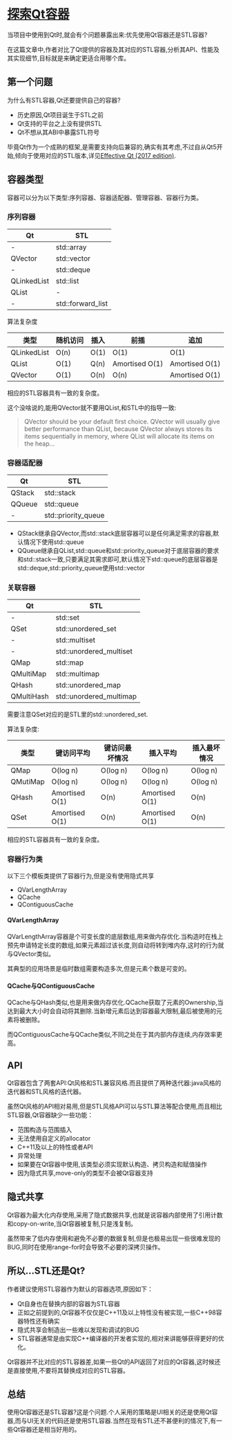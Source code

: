 # [探索Qt容器](https://www.cleanqt.io/blog/exploring-qt-containers)

当项目中使用到Qt时,就会有个问题暴露出来:优先使用Qt容器还是STL容器?

在这篇文章中,作者对比了Qt提供的容器及其对应的STL容器,分析其API、性能及其实现细节,目标就是来确定更适合用哪个库。

## 第一个问题

为什么有STL容器,Qt还要提供自己的容器?

- 历史原因,Qt项目诞生于STL之前
- Qt支持的平台之上没有提供STL
- Qt不想从其ABI中暴露STL符号

毕竟Qt作为一个成熟的框架,是需要支持向后兼容的,确实有其考虑,不过自从Qt5开始,倾向于使用对应的STL版本,详见[Effective Qt (2017 edition)](https://www.youtube.com/watch?v=uZ68dX1-sVc).

## 容器类型

容器可以分为以下类型:序列容器、容器适配器、管理容器、容器行为类。

### 序列容器

| Qt | STL |
|--- | --- |
| - | std::array |
| QVector | std::vector |
| - | std::deque |
| QLinkedList | std::list |
| QList | - |
| - | std::forward_list |

算法复杂度

| 类型 | 随机访问 | 插入 | 前插 |追加 |
| --- | ---- | ---- | --- | --- |
| QLinkedList | O(n) | O(1) | O(1) | O(1) |
| QList | O(1) | Q(n) | Amortised O(1) | Amortised O(1)|
| QVector | O(1) |O(n) | O(n) |Amortised O(1)|

相应的STL容器具有一致的复杂度。

这个没啥说的,能用QVector就不要用QList,和STL中的指导一致:

> QVector should be your default first choice. QVector will usually give better performance than QList, because QVector always stores its items sequentially in memory, where QList will allocate its items on the heap...

### 容器适配器

| Qt | STL |
| -- |--|
| QStack | std::stack |
| QQueue | std::queue |
| - | std::priority_queue |

- QStack继承自QVector,而std::stack底层容器可以是任何满足需求的容器,默认情况下使用std::queue
- QQueue继承自QList,std::queue和std::priority_queue对于底层容器的要求和std::stack一致,只要满足其需求即可,默认情况下std::queue的底层容器是std::deque,std::priority_queue使用std::vector

### 关联容器

| Qt | STL |
| -- | -- |
| -  | std::set |
| QSet | std::unordered_set |
| -  | std::multiset |
| -  | std::unordered_multiset|
|QMap | std::map|
|QMultiMap | std::multimap |
|QHash | std::unordered_map |
|QMultiHash | std::unordered_multimap|

需要注意QSet对应的是STL里的std::unordered_set.

算法复杂度:

| 类型   |键访问平均| 键访问最坏情况|插入平均|插入最坏情况|
|-- |-- |-- |-- |--|
| QMap | O(log n)| O(log n) | O(log n) | O(log n)|
|QMutiMap|  O(log n)| O(log n) | O(log n) | O(log n)|
| QHash | Amortised O(1)|O(n)|Amortised O(1)|O(n)
| QSet| Amortised O(1)|O(n)|Amortised O(1)|O(n)

相应的STL容器具有一致的复杂度。

### 容器行为类

以下三个模板类提供了容器行为,但是没有使用隐式共享 

- QVarLengthArray
- QCache
- QContiguousCache

#### QVarLengthArray

QVarLengthArray容器是个可变长度的底层数组,用来做内存优化.当构造时在栈上预先申请特定长度的数组,如果元素超过该长度,则自动将转到堆内存,这时的行为就与QVector类似。

其典型的应用场景是临时数组需要构造多次,但是元素个数是可变的。

#### QCache与QContiguousCache

QCache与QHash类似,也是用来做内存优化.QCache获取了元素的Ownership,当达到最大大小时会自动将其删除.当新增元素后达到容器最大限制,最后被使用的元素将被删除。

而QContiguousCache与QCache类似,不同之处在于其内部内存连续,内存效率更高。

## API

Qt容器包含了两套API:Qt风格和STL兼容风格.而且提供了两种迭代器:java风格的迭代器和STL风格的迭代器。

虽然Qt风格的API相对易用,但是STL风格API可以与STL算法等配合使用,而且相比STL容器,Qt容器缺少一些功能：

- 范围构造与范围插入
- 无法使用自定义的allocator
- C++11及以上的特性或者API
- 异常处理
- 如果要在Qt容器中使用,该类型必须实现默认构造、拷贝构造和赋值操作
- 因为隐式共享,move-only的类型不会被Qt容器支持

## 隐式共享

Qt容器为最大化内存使用,采用了隐式数据共享,也就是说容器内部使用了引用计数和copy-on-write,当Qt容器被复制,只是浅复制。

虽然带来了低内存使用和避免不必要的数据复制,但是也极易出现一些很难发现的BUG,同时在使用range-for时会导致不必要的深拷贝操作。

## 所以...STL还是Qt?

作者建议使用STL容器作为默认的容器选项,原因如下：

- Qt自身也在替换内部的容器为STL容器
- 正如之前提到的,Qt容器不仅仅是C++11及以上特性没有被实现,一些C++98容器特性还有确实
- 隐式共享会制造出一些难以发现和调试的BUG
- STL容器通常是由实现C++编译器的开发者实现的,相对来讲能够获得更好的优化。

Qt容器并不比对应的STL容器差,如果一些Qt的API返回了对应的Qt容器,这时候还是直接使用,不要将其替换成对应的STL容器。

## 总结

使用Qt容器还是STL容器?这是个问题.个人采用的策略是UI相关的还是使用Qt容器,而与UI无关的代码还是使用STL容器.当然在现有STL还不甚便利的情况下,有一些Qt容器还是相当好用的。
